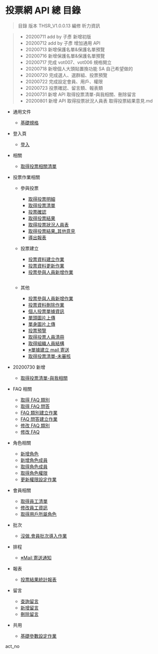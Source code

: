 # 投票網 API 總 目錄

> 目錄
> 版本 THSR_V1.0.0.13
> 編修 昕力資訊

> - 20200711 add by 子彥 新增初版
> - 20200712 add by 子彥 增加通用 API
> - 20200713 新增保護名單&保護名單預覽
> - 20200716 新增保護名單&保護名單預覽
> - 20200717 完成 vot007、vot006 規格開立
> - 20200718 新增個人大頭貼置換功能 SA 自己希望做的
> - 20200720 完成選人、選群組、投票預覽
> - 20200722 完成設定會員、用戶、權限
> - 20200723 投票確認、留言類、報表類
> - 20200731 新增 API 取得投票清單-與我相關、刪除留言
> - 20200801 新增 API 取得投票狀況人員表 取得投票結果意見.md

- 通用文件

  - [基礎規格](./投票網/通用)

- 登入頁

  - [登入](./投票網/登入)

- 相關

  - [取得投票相關清單](./投票網/取得投票清單)

- 投票作業相關

  - 參與投票

    - [取得投票明細](./投票網/取得投票明細)
    - [取得投票清單](./投票網/取得投票清單)
    - [投票確認](./投票網/投票確認)
    - [取得投票結果](./投票網/取得投票結果)
    - [取得投票狀況人員表](./投票網/取得投票狀況人員表)
    - [取得投票結果_其他意見](./投票網/取得投票結果_其他意見)
    - [導出報表](./投票網/導出報表)

  - 投票建立
    - [投票資料建立作業](./投票網/投票資料建立作業)
    - [投票資料更新作業](./投票網/投票資料更新作業)
    - [投票參與人員新增作業](./投票網/投票參與人員新增作業)
    ~~~- [投票資料明細建立作業](./投票網/投票資料明細建立作業)~~~

  - 其他
    - [投票參與人員新增作業](./投票網/投票參與人員新增作業)
    - [投票資料刪除作業](./投票網/投票資料刪除作業)
    - [個人投票單據資訊](./投票網/個人投票單據資訊)
    - [單頭圖片上傳](./投票網/單頭圖片上傳)
    - [單身圖片上傳](./投票網/單身圖片上傳)
    - [投票預覽](./投票網/投票預覽)
    - [取得投票人員清冊](./投票網/取得投票人員清冊)
    - [取得組織人員結構](./投票網/取得組織人員結構)
    - [※單據建立 mail 寄送](./投票網/_單據建立mail寄送)
    - [取得投票清單-未審核](./投票網/取得投票清單-未審核)

- 20200730 新增

  - [取得投票清單-與我相關](./投票網/取得投票清單-與我相關)

- FAQ 相關

  - [取得 FAQ 類別](./投票網/取得FAQ類別)
  - [取得 FAQ 問答](./投票網/取得FAQ問答)
  - [FAQ 類別建立作業](./投票網/FAQ類別建立作業)
  - [FAQ 問答建立作業](./投票網/FAQ問答建立作業)
  - [修改 FAQ 類別](./投票網/修改FAQ類別)
  - [修改 FAQ](./投票網/修改FAQ)

- 角色相關

  - [新增角色](./投票網/新增角色)
  - [新增角色成員](./投票網/新增角色成員)
  - [取得角色成員](./投票網/取得角色成員)
  - [取得角色權限](./投票網/取得角色權限)
  - [更新權限設定作業](./投票網/更新權限設定作業)

- 會員相關

  - [取得員工清單](./投票網/取得員工清單)
  - [修改員工資訊](./投票網/修改員工資訊)
  - [取得用戶所屬角色](./投票網/取得用戶所屬角色)

- 批次

  - [沒做.會員批次導入作業](./投票網/會員批次導入作業)

- 排程

  - [※Mail 寄送通知](./投票網/Mail寄送通知)

- 報表

  - [投票結果統計報表](./投票網/取得投票結果)

- 留言

  - [查詢留言](./投票網/查詢留言)
  - [新增留言](./投票網/新增留言)
  - [刪除留言](./投票網/刪除留言)

- 共用
  - [基礎參數設定作業](./投票網/基礎參數設定作業)



act_no
